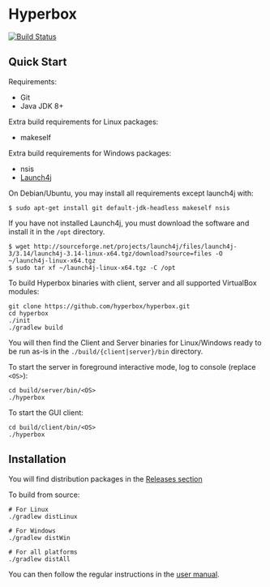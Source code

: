 # Hyperbox
[![Build Status](https://travis-ci.org/hyperbox/hyperbox.svg?branch=master)](https://travis-ci.org/hyperbox/hyperbox)

## Quick Start
Requirements:
- Git
- Java JDK 8+

Extra build requirements for Linux packages:
- makeself

Extra build requirements for Windows packages:
- nsis
- [Launch4j](https://sourceforge.net/projects/launch4j/)

On Debian/Ubuntu, you may install all requirements except launch4j with:
```
$ sudo apt-get install git default-jdk-headless makeself nsis
```

If you have not installed Launch4j, you must download the software and install it in the `/opt` directory.
```
$ wget http://sourceforge.net/projects/launch4j/files/launch4j-3/3.14/launch4j-3.14-linux-x64.tgz/download?source=files -O ~/launch4j-linux-x64.tgz
$ sudo tar xf ~/launch4j-linux-x64.tgz -C /opt
```

To build Hyperbox binaries with client, server and all supported VirtualBox modules:
```
git clone https://github.com/hyperbox/hyperbox.git
cd hyperbox
./init
./gradlew build
```
	
You will then find the Client and Server binaries for Linux/Windows ready to be run as-is in the `./build/{client|server}/bin` directory.

To start the server in foreground interactive mode, log to console (replace `<OS>`):
```
cd build/server/bin/<OS>
./hyperbox
```

To start the GUI client:
```
cd build/client/bin/<OS>
./hyperbox
```

## Installation
You will find distribution packages in the [Releases section](https://github.com/hyperbox/hyperbox/releases)

To build from source:
```
# For Linux
./gradlew distLinux

# For Windows
./gradlew distWin

# For all platforms
./gradlew distAll
```

You can then follow the regular instructions in the [user manual](https://kamax.io/hbox/manual/#il-fl).
